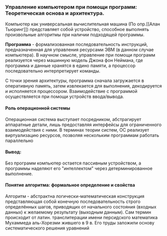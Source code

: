 
### Управление компьютером при помощи программ: Теоретическая основа и архитектура. 

Компьютер как универсальная вычислительная машина (По опр.[[Алан Тьюринг]]) представляет собой устройство, способное выполнять произвольные алгоритмы при наличии подходящей программы.

**Программа** - формализованная последовательность инструкций, предназначенная для управления ресурсами ЭВМ (в данном случае компьютера). В научном смысле, управление при помощи программ реализуется через машинную модель Джона фон Неймана, где программа и данные хранятся в едино памяти, а процессор последовательно интерпретирует команды.

С точки зрения архитектуры, программа сначала загружается в оперативную память, затем извлекается для выполнения, декодируется и исполняется процессором. Взаимодействие с программой осуществляется при помощи устройств ввода/вывода.

 
#### Роль операционной системы
Операционная система выступает посредником, абстрагирует аппаратные детали, лишь предоставляя интерфейсы для ограниченного взаимодействия с ними. В терминах теории систем, ОС реализует виртуализацию ресурсов, позволяя нескольким программам работать параллельно 

#### **Вывод:**
Без программ компьютер остается пассивным устройством, а программы наделяют его "интеллектом" через детерминированное выполнение.

#### Понятие алгоритма: формальное определение и свойства
Алгоритм - абстрактна логически-математическая конструкция представляющая собой конечную последовательность строго определённых шагов, приводящих от начального состояния (входных данных) к желаемому результату (выходным данным). Сам термин происходит от латин. транслитерации имени персидского математика Мухаммеда аль-Хорезми жившего в 9 в. Его труды заложили основу систематического решения уравнений
